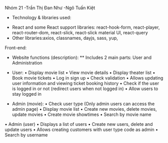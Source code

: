 Nhóm 21
-Trần Thị Đan Như
-Ngô Tuấn Kiệt

- Technology & libraries used:
+ React and some React support libraries: react-hook-form, react-player, react-router-dom, react-slick, react-slick
material UI, react-query
+ Other libraries:axios, classnames, dayjs, sass, yup,

Front-end:
- Website functions (description):
** Includes 2 main parts: User and Administration
- User:
• Display movie list
• View movie details
• Display theater list
• Book movie tickets
• Log in sign up
• Check validation
• Allows updating user information and viewing ticket booking history
• Check if the user is logged in or not (redirect users when not logged in)
• Allow users to stay logged in

- Admin (movie):
• Check user type (Only admin users can access the admin page)
• Display movie list
• Create new movies, delete movies, update movies
• Create movie showtimes
• Search by movie name

• Admin (user)
• Displays a list of users
• Create new users, delete and update users
• Allows creating customers with user type code as admin
• Search by username
